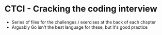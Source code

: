 # CTCI - Cracking the coding interview

- Series of files for the challenges / exercises at the back of each chapter
- Arguably Go isn't the best language for these, but it's good practice
